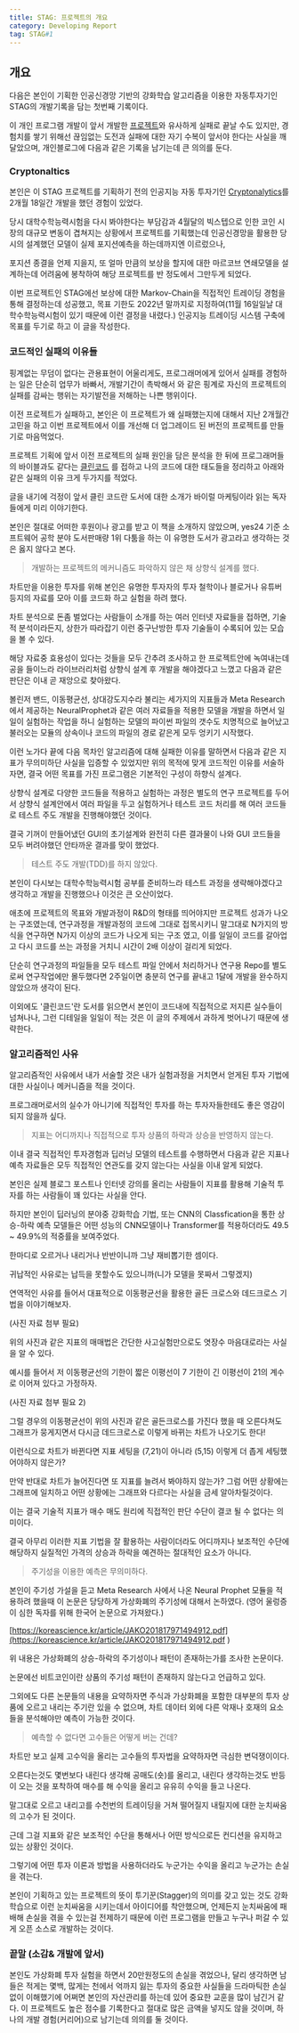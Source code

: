 ```yaml
---
title: STAG: 프로젝트의 개요
category: Developing Report
tag: STAG#1
---
```


## 개요

다음은 본인이 기획한 인공신경망 기반의 강화학습 알고리즘을 이용한 자동투자기인 STAG의 개발기록을 담는 첫번째 기록이다.

이 개인 프로그램 개발이 앞서 개발한 [프로젝트](https://github.com/jepetolee/CRYPTONALYTICS )와 유사하게 실패로 끝날 수도 있지만, 경험치를 쌓기 위해선 끊임없는 도전과 실패에 대한 자기 수복이 앞서야 한다는 사실을 깨달았으며, 개인블로그에 다음과 같은 기록을 남기는데 큰 의의를 둔다.

### Cryptonaltics

본인은 이 STAG 프로젝트를 기획하기 전의 인공지능 자동 투자기인 [Cryptonalytics](https://github.com/jepetolee/CRYPTONALYTICS )를 2개월 18일간 개발을 했던 경험이 있었다.

당시 대학수학능력시험을 다시 봐야한다는 부담감과 4월달의 빅스텝으로 인한 코인 시장의 대규모 변동이 겹쳐지는 상황에서 프로젝트를 기획했는데 인공신경망을 활용한 당시의 설계했던 모델이 실제 포지션예측을 하는데까지엔 이르렀으나,

포지션 종결을 언제 지을지, 또 얼마 만큼의 보상을 할지에 대한 마르코브 연쇄모델을 설계하는데 어려움에 봉착하여 해당 프로젝트를 반 정도에서 그만두게 되었다.

이번 프로젝트인 STAG에선 보상에 대한 Markov-Chain을 직접적인 트레이딩 경험을 통해 결정하는데 성공했고, 목표 기한도 2022년 말까지로 지정하여(11월 16일일날 대학수학능력시험이 있기 때문에 이런 결정을 내렸다.) 인공지능 트레이딩 시스템 구축에 목표를 두기로 하고 이 글을 작성한다.

### 코드적인 실패의 이유들

핑계없는 무덤이 없다는 관용표현이 어울리게도, 프로그래머에게 있어서 실패를 경험하는 일은 단순히 업무가 바빠서, 개발기간이 촉박해서 와 같은 핑계로 자신의 프로젝트의 실패를 감싸는 행위는 자기발전을 저해하는 나쁜 행위이다.

이전 프로젝트가 실패하고, 본인은 이 프로젝트가 왜 실패했는지에 대해서 지난 2개월간 고민을 하고 이번 프로젝트에서 이를 개선해
더 업그레이드 된 버전의 프로젝트를 만들기로 마음먹었다.

프로젝트 기획에 앞서 이전 프로젝트의 실패 원인을 담은 분석을 한 뒤에 프로그래머들의 바이블과도 같다는 [클린코드](http://www.yes24.com/Product/Goods/11681152 ) 를 접하고 나의 코드에 대한 태도들을 정리하고 아래와 같은 실패의 이유 크게 두가지를 적었다.

글을 내기에 걱정이 앞서 클린 코드란 도서에 대한 소개가 바이럴 마케팅이라 읽는 독자들에게 미리 이야기한다.

본인은 절대로 어떠한 후원이나 광고를 받고 이 책을 소개하지 않았으며, yes24 기준 소프트웨어 공학 분야 도서판매량 1위 다툼을 하는 이 유명한 도서가 광고라고 생각하는 것은 옳지 않다고 본다.

> 개발하는 프로젝트의 메커니즘도 파악하지 않은 채 상향식 설계를 했다.

차트만을 이용한 투자를 위해 본인은 유명한 투자자의 투자 철학이나 블로거나 유튜버 등지의 자료를 모아 이를 코드화 하고 실험을 하려 했다.

차트 분석으로 돈좀 벌었다는 사람들이 소개를 하는 여러 인터넷 자료들을 접하면, 기술적 분석이라든지, 상한가 따라잡기 이런 중구난방한 투자 기술들이 수록되어 있는 모습을 볼 수 있다.

해당 자료중 효용성이 있다는 것들을 모두 간추려 조사하고 한 프로젝트안에 녹여내는데 공을 들이느라 라이브러리처럼 상향식 설계 후 개발을 해야겠다고 느꼈고 다음과 같은 판단은
이내 곧 재앙으로 찾아왔다.

볼린저 밴드, 이동평균선, 상대강도지수라 불리는 세가지의 지표들과 Meta Research에서 제공하는 NeuralProphet과 같은 여러 자료들을 적용한 모델을 개발을 하면서 일일이 실험하는 작업을 하니 실험하는 모델의 파이썬 파일의 갯수도 치명적으로 늘어났고 불러오는 모듈의 상속이나 코드의 파일의 경로 같은게 모두 엉키기 시작했다.

이런 노가다 끝에 다음 목차인 알고리즘에 대해 실패한 이유를 말하면서 다음과 같은 지표가 무의미하단 사실을 입증할 수 있었지만 위의 목적에 맞게 코드적인 이유를 서술하자면, 결국 어떤 목표를 가진 프로그램은 기본적인 구성이 하향식 설계다.

상향식 설계로 다양한 코드들을 적용하고 실험하는 과정은 별도의 연구 프로젝트를 두어서 상향식 설계안에서 여러 파일을 두고 실험하거나
테스트 코드 처리를 해 여러 코드들로 테스트 주도 개발을 진행해야했던 것이다.

결국 기꺼이 만들어냈던 GUI의 초기설계와 완전히 다른 결과물이 나와 GUI 코드들을 모두 버려야했던 안타까운 결과를 맞이 했었다.

> 테스트 주도 개발(TDD)를 하지 않았다.

본인이 다시보는 대학수학능력시험 공부를 준비하느라 테스트 과정을 생략해야겠다고 생각하고 개발을 진행했으나 이것은 큰 오산이었다.

애초에 프로젝트의 목표와 개발과정이 R&D의 형태를 띄어야지만 프로젝트 성과가 나오는 구조였는데, 연구과정을 개발과정의 코드에 그대로 접목시키니 말그대로 N가지의 방식을 연구하면 N가지 이상의 코드가 나오게 되는 구조 였고, 이를 일일이 코드를 갈아업고 다시 코드를 쓰는 과정을 거치니 시간이 2배 이상이 걸리게 되었다.

단순히 연구과정의 파일들을 모두 테스트 파일 안에서 처리하거나 연구용 Repo를 별도로써 연구작업에만 몰두했다면 2주일이면 충분히 연구를 끝내고 1달에 개발을 완수하지 않았으까 생각이 된다.

이외에도 '클린코드'란 도서를 읽으면서 본인이 코드내에 직접적으로 저지른 실수들이 넘쳐나나, 그런 디테일을 일일이 적는 것은 이 글의
주제에서 과하게 벗어나기 때문에 생략한다.

### 알고리즘적인 사유

알고리즘적인 사유에서 내가 서술할 것은 내가 실험과정을 거치면서 얻게된 투자 기법에 대한 사실이나 메커니즘을 적을 것이다.

프로그래머로서의 실수가 아니기에 직접적인 투자를 하는 투자자들한테도 좋은 영감이 되지 않을까 싶다.

> 지표는 어디까지나 직접적으로 투자 상품의 하락과 상승을 반영하지 않는다.

이내 결국 직접적인 투자경험과 딥러닝 모델의 테스트를 수행하면서 다음과 같은 지표나 예측 자료들은 모두 직접적인 연관도를 갖지 않는다는 사실을 이내 알게 되었다.

본인은 실제 블로그 포스트나 인터넷 강의를 올리는 사람들이 지표를 활용해 기술적 투자를 하는 사람들이 꽤 있다는 사실을 안다.

하지만 본인이 딥러닝의 분야중 강화학습 기법, 또는 CNN의 Classfication을 통한 상승-하락 예측 모델들은 어떤 성능의 CNN모델이나 Transformer를 적용하더라도 49.5 ~ 49.9%의 적중률을 보여주었다.

한마디로 오르거나 내리거나 반반이니까 그냥 재비뽑기한 셈이다.

귀납적인 사유로는 납득을 못할수도 있으니까(니가 모델을 못짜서 그렇겠지)

연역적인 사유를 들어서 대표적으로 이동평균선을 활용한 골든 크로스와 데드크로스 기법을 이야기해보자.

(사진 자료 첨부 필요)

위의 사진과 같은 지표의 매매법은 간단한 사고실험만으로도 엿장수 마음대로라는 사실을 알 수 있다.

예시를 들어서 저 이동평균선의 기한이 짧은 이평선이 7 기한이 긴 이평선이 21의 계수로 이어져 있다고 가정하자.

(사진 자료 첨부 필요 2)

그럴 경우의 이동평균선이 위의 사진과 같은 골든크로스를 가진다 했을 때 오른다쳐도 그래프가 뭉게지면서 다시금 데드크로스로
이렇게 바뀌는 차트가 나오기도 한다!

이런식으로 차트가 바뀐다면 지표 세팅을 (7,21)이 아니라 (5,15) 이렇게 더 좁게 세팅했어야하지 않은가?

만약 반대로 차트가 늘어진다면 또 지표를 늘려서 봐야하지 않는가? 그럼 어떤 상황에는 그래프에 일치하고 어떤 상황에는 그래프와 다르다는 사실을 금세 알아차릴것이다.

이는 결국 기술적 지표가 매수 매도 원리에 직접적인 판단 수단이 결코 될 수 없다는 의미이다.

결국 아무리 이러한 지표 기법을 잘 활용하는 사람이더라도 어디까지나 보조적인 수단에 해당하지 실질적인 가격의 상승과 하락을 예견하는 절대적인 요소가 아니다.

> 주기성을 이용한 예측은 무의미하다.

본인이 주기성 가설을 듣고 Meta Research 사에서 나온 Neural Prophet 모듈을 적용하려 했을때 이 논문은 당당하게 가상화폐의 주기성에 대해서 논하였다. (영어 울렁증이 심한 독자를 위해 한국어 논문으로 가져왔다.)

[https://koreascience.kr/article/JAKO201817971494912.pdf](https://koreascience.kr/article/JAKO201817971494912.pdf )

위 내용은 가상화폐의 상승-하락의 주기성이나 패턴이 존재하는가를 조사한 논문이다.

논문에선 비트코인이란 상품의 주기성 패턴이 존재하지 않는다고 언급하고 있다.

그외에도 다른 논문들의 내용을 요약하자면 주식과 가상화폐을 포함한 대부분의 투자 상품에 오르고 내리는 주기란 있을 수 없으며, 차트 데이터 외에 다른 악재나 호재의 요소들을 분석해야만 예측이 가능한 것이다.

> 예측할 수 없다면 고수들은 어떻게 버는 건데?

차트만 보고 실제 고수익을 올리는 고수들의 투자법을 요약하자면 극심한 변덕쟁이이다.

오른다는것도 몇번보다 내린다 생각해 공매도(숏)를 올리고, 내린다 생각하는것도 반등이 오는 것을 포착하여
매수를 해 수익을 올리고 유유히 수익을 들고 나온다.

말그대로 오르고 내리고를 수천번의 트레이딩을 거쳐 떨어질지 내릴지에 대한 눈치싸움의 고수가 된 것이다.

근데 그걸 지표와 같은 보조적인 수단을 통해서나 어떤 방식으로든 컨디션을 유지하고 있는 상황인 것이다.

그렇기에 어떤 투자 이론과 방법을 사용하더라도 누군가는 수익을 올리고 누군가는 손실을 겪는다.

본인이 기획하고 있는 프로젝트의 뜻이 투기꾼(Stagger)의 의미를 갖고 있는 것도 강화학습으로 이런 눈치싸움을 시키는데서
아이디어를 착안했으며, 언제든지 눈치싸움에 패배해 손실을 겪을 수 있는걸 전제하기 때문에 이런 프로그램을 만들고 누구나 퍼갈 수 있게 오픈 소스로 개발하는 것이다.

### 끝말 (소감& 개발에 앞서)

본인도 가상화폐 투자 실험을 하면서 20만원정도의 손실을 겪었으나, 달리 생각하면 남들은 적게는 몇백, 많게는 천에서 억까지 잃는
투자의 중요한 사실들을 드라마틱한 손실없이 이해했기에 어쩌면 본인의 자산관리를 하는데 있어 중요한 교훈을 많이 남긴거 같다.
이 프로젝트도 높은 점수를 기록한다고 절대로 많은 금액을 넣지도 않을 것이며, 하나의 개발 경험(커리어)으로 남기는데 의의를 둘 것이다.
